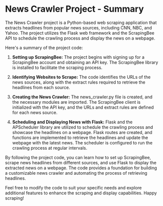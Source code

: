 # News Crawler Project - Summary

The News Crawler project is a Python-based web scraping application that extracts headlines from popular news sources, including CNN, NBC, and Yahoo. The project utilizes the Flask web framework and the ScrapingBee API to schedule the crawling process and display the news on a webpage.

Here's a summary of the project code:

1. **Setting up ScrapingBee:** The project begins with signing up for a ScrapingBee account and obtaining an API key. The ScrapingBee library is installed to facilitate the scraping process.

2. **Identifying Websites to Scrape:** The code identifies the URLs of the news sources, along with the extract rules required to retrieve the headlines from each source.

3. **Creating the News Crawler:** The news_crawler.py file is created, and the necessary modules are imported. The ScrapingBee client is initialized with the API key, and the URLs and extract rules are defined for each news source.

4. **Scheduling and Displaying News with Flask:** Flask and the APScheduler library are utilized to schedule the crawling process and showcase the headlines on a webpage. Flask routes are created, and functions are implemented to retrieve the headlines and update the webpage with the latest news. The scheduler is configured to run the crawling process at regular intervals.

By following the project code, you can learn how to set up ScrapingBee, scrape news headlines from different sources, and use Flask to display the extracted news on a webpage. The code provides a foundation for building a customizable news crawler and automating the process of retrieving headlines.

Feel free to modify the code to suit your specific needs and explore additional features to enhance the scraping and display capabilities. Happy scraping!
